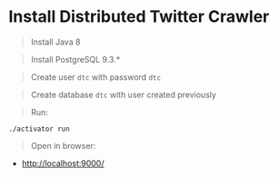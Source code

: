 # Install Distributed Twitter Crawler

> Install Java 8

> Install PostgreSQL 9.3.*

> Create user `dtc` with password `dtc`

> Create database `dtc` with user created previously

> Run:

	./activator run

> Open in browser:

* [http://localhost:9000/](http://localhost:9000/)

